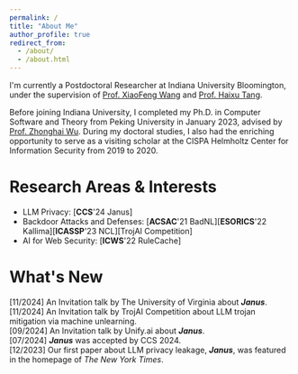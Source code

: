 ```yaml
---
permalink: /
title: "About Me"
author_profile: true
redirect_from: 
  - /about/
  - /about.html
---
```


I'm currently a Postdoctoral Researcher at Indiana University Bloomington, under the supervision of [Prof. XiaoFeng Wang](https://homes.luddy.indiana.edu/xw7/) and [Prof. Haixu Tang](https://homes.luddy.indiana.edu/hatang/).

Before joining Indiana University, I completed my Ph.D. in Computer Software and Theory from Peking University in January 2023, advised by [Prof. Zhonghai Wu](https://orcid.org/0000-0003-1268-836X). During my doctoral studies, I also had the enriching opportunity to serve as a visiting scholar at the CISPA Helmholtz Center for Information Security from 2019 to 2020.

Research Areas & Interests
======
+ LLM Privacy: [**CCS**'24 Janus]
+ Backdoor Attacks and Defenses: [**ACSAC**'21 BadNL][**ESORICS**'22 Kallima][**ICASSP**'23 NCL][TrojAI Competition]
+ AI for Web Security: [**ICWS**'22 RuleCache]

What's New
======
[11/2024] An Invitation talk by The University of Virginia about ***Janus***.  
[11/2024] An Invitation talk by TrojAI Competition about LLM trojan mitigation via machine unlearning.  
[09/2024] An Invitation talk by Unify.ai about ***Janus***.  
[07/2024] ***Janus*** was accepted by CCS 2024.   
[12/2023] Our first paper about LLM privacy leakage, ***Janus***, was featured in the homepage of *The New York Times*.
